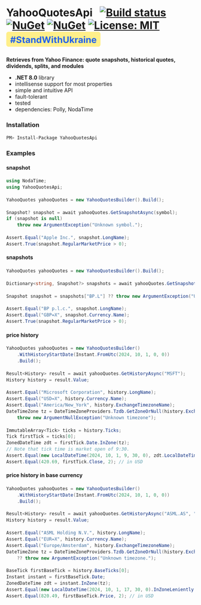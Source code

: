 # YahooQuotesApi&nbsp;&nbsp; [![Build status](https://ci.appveyor.com/api/projects/status/qx83p28cdqvcpbhm?svg=true)](https://ci.appveyor.com/project/dshe/yahooquotesapi) [![NuGet](https://img.shields.io/nuget/vpre/YahooQuotesApi.svg)](https://www.nuget.org/packages/YahooQuotesApi/) [![NuGet](https://img.shields.io/nuget/dt/YahooQuotesApi?color=orange)](https://www.nuget.org/packages/YahooQuotesApi/) [![License: MIT](https://img.shields.io/badge/License-MIT-yellow.svg)](https://opensource.org/licenses/MIT) [![Ukraine](https://raw.githubusercontent.com/vshymanskyy/StandWithUkraine/main/badges/StandWithUkraine.svg)](https://stand-with-ukraine.pp.ua)


**Retrieves from Yahoo Finance: quote snapshots, historical quotes, dividends, splits, and modules**
- **.NET 8.0** library
- intellisense support for most properties
- simple and intuitive API
- fault-tolerant
- tested
- dependencies: Polly, NodaTime

### Installation
```bash
PM> Install-Package YahooQuotesApi
```

### Examples
#### snapshot
```csharp
using NodaTime;
using YahooQuotesApi;

YahooQuotes yahooQuotes = new YahooQuotesBuilder().Build();

Snapshot? snapshot = await yahooQuotes.GetSnapshotAsync(symbol);
if (snapshot is null)
    throw new ArgumentException("Unknown symbol.");

Assert.Equal("Apple Inc.", snapshot.LongName);
Assert.True(snapshot.RegularMarketPrice > 0);
```

#### snapshots
```csharp
YahooQuotes yahooQuotes = new YahooQuotesBuilder().Build();

Dictionary<string, Snapshot?> snapshots = await yahooQuotes.GetSnapshotAsync(["AAPL", "BP.L", "USDJPY=X"]);

Snapshot snapshot = snapshots["BP.L"] ?? throw new ArgumentException("Unknown symbol.");

Assert.Equal("BP p.l.c.", snapshot.LongName);
Assert.Equal("GBP=X", snapshot.Currency.Name);
Assert.True(snapshot.RegularMarketPrice > 0);
```

#### price history
```csharp
YahooQuotes yahooQuotes = new YahooQuotesBuilder()
    .WithHistoryStartDate(Instant.FromUtc(2024, 10, 1, 0, 0))
    .Build();

Result<History> result = await yahooQuotes.GetHistoryAsync("MSFT");
History history = result.Value;

Assert.Equal("Microsoft Corporation", history.LongName);
Assert.Equal("USD=X", history.Currency.Name);
Assert.Equal("America/New_York", history.ExchangeTimezoneName);
DateTimeZone tz = DateTimeZoneProviders.Tzdb.GetZoneOrNull(history.ExchangeTimezoneName) ??
    throw new ArgumentNullException("Unknown timezone");

ImmutableArray<Tick> ticks = history.Ticks;
Tick firstTick = ticks[0];
ZonedDateTime zdt = firstTick.Date.InZone(tz);
// Note that tick time is market open of 9:30.
Assert.Equal(new LocalDateTime(2024, 10, 1, 9, 30, 0), zdt.LocalDateTime);
Assert.Equal(420.69, firstTick.Close, 2); // in USD
```

#### price history in base currency
```csharp
YahooQuotes yahooQuotes = new YahooQuotesBuilder()
    .WithHistoryStartDate(Instant.FromUtc(2024, 10, 1, 0, 0))
    .Build();

Result<History> result = await yahooQuotes.GetHistoryAsync("ASML.AS", "USD=X");
History history = result.Value;

Assert.Equal("ASML Holding N.V.", history.LongName);
Assert.Equal("EUR=X", history.Currency.Name);
Assert.Equal("Europe/Amsterdam", history.ExchangeTimezoneName);
DateTimeZone tz = DateTimeZoneProviders.Tzdb.GetZoneOrNull(history.ExchangeTimezoneName)
    ?? throw new ArgumentException("Unknown timezone.");

BaseTick firstBaseTick = history.BaseTicks[0];
Instant instant = firstBaseTick.Date;
ZonedDateTime zdt = instant.InZone(tz);
Assert.Equal(new LocalDateTime(2024, 10, 1, 17, 30, 0).InZoneLeniently(tz), zdt);
Assert.Equal(820.49, firstBaseTick.Price, 2); // in USD
```
